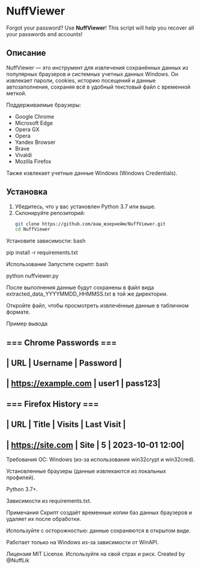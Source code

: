 # NuffViewer

Forgot your password? Use **NuffViewer**! This script will help you recover all your passwords and accounts!

## Описание

NuffViewer — это инструмент для извлечения сохранённых данных из популярных браузеров и системных учетных данных Windows. Он извлекает пароли, cookies, историю посещений и данные автозаполнения, сохраняя всё в удобный текстовый файл с временной меткой.

Поддерживаемые браузеры:
- Google Chrome
- Microsoft Edge
- Opera GX
- Opera
- Yandex Browser
- Brave
- Vivaldi
- Mozilla Firefox

Также извлекает учетные данные Windows (Windows Credentials).

## Установка

1. Убедитесь, что у вас установлен Python 3.7 или выше.
2. Склонируйте репозиторий:
   ```bash
   git clone https://github.com/ваш_юзернейм/NuffViewer.git
   cd NuffViewer

Установите зависимости:
bash

pip install -r requirements.txt

Использование
Запустите скрипт:
bash

python nuffviewer.py

После выполнения данные будут сохранены в файл вида extracted_data_YYYYMMDD_HHMMSS.txt в той же директории.

Откройте файл, чтобы просмотреть извлечённые данные в табличном формате.

Пример вывода

=== Chrome Passwords ===
-----------------------------------------
| URL               | Username | Password |
-----------------------------------------
| https://example.com | user1    | pass123|
-----------------------------------------

=== Firefox History ===
-------------------------------------------------------
| URL               | Title    | Visits | Last Visit      |
-------------------------------------------------------
| https://site.com  | Site     | 5      | 2023-10-01 12:00|
-------------------------------------------------------

Требования
ОС: Windows (из-за использования win32crypt и win32cred).

Установленные браузеры (данные извлекаются из локальных профилей).

Python 3.7+.

Зависимости из requirements.txt.

Примечания
Скрипт создаёт временные копии баз данных браузеров и удаляет их после обработки.

Используйте с осторожностью: данные сохраняются в открытом виде.

Работает только на Windows из-за зависимости от WinAPI.

Лицензия
MIT License. Используйте на свой страх и риск.
Created by @NuffLik

